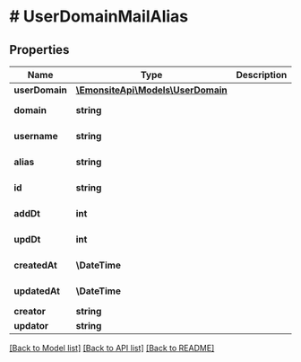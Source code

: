 # # UserDomainMailAlias

## Properties

Name | Type | Description | Notes
------------ | ------------- | ------------- | -------------
**userDomain** | [**\EmonsiteApi\Models\UserDomain**](UserDomain.md) |  | [optional]
**domain** | **string** |  | [optional] [readonly]
**username** | **string** |  | [optional] [readonly]
**alias** | **string** |  | [optional] [readonly]
**id** | **string** |  | [optional] [readonly]
**addDt** | **int** |  | [optional] [readonly]
**updDt** | **int** |  | [optional] [readonly]
**createdAt** | **\DateTime** |  | [optional] [readonly]
**updatedAt** | **\DateTime** |  | [optional] [readonly]
**creator** | **string** |  | [optional]
**updator** | **string** |  | [optional]

[[Back to Model list]](../../README.md#models) [[Back to API list]](../../README.md#endpoints) [[Back to README]](../../README.md)
